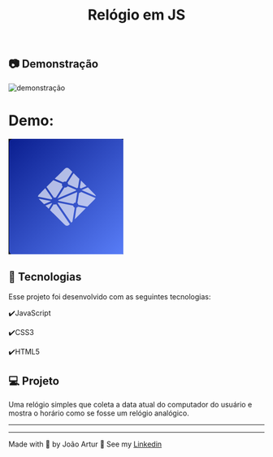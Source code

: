 <h1 align="center">
    Relógio em JS
</h1>

<br>

## :camera: Demonstração

<img alt="demonstração" title="readme" src="./gif/anim.gif">

<p align="center">
 <h1>Demo:</h1>
  <a href="https://lista-de-tarefas-reactjs.vercel.app/" target="_blank">
    <img alt="Demo on Netlify" src="./gif/netflify.png">
  </a>
</p>

## :rocket: Tecnologias

Esse projeto foi desenvolvido com as seguintes tecnologias:

✔️JavaScript

✔️CSS3

✔️HTML5

## 💻 Projeto

Uma relógio simples que coleta a data atual do computador do usuário e mostra o horário como se fosse um relógio analógico.

---

<hr>
<p>Made with 💜 by João Artur 👋 See my <a href="https://www.linkedin.com/in/magalhesartur/">Linkedin</a></p>
